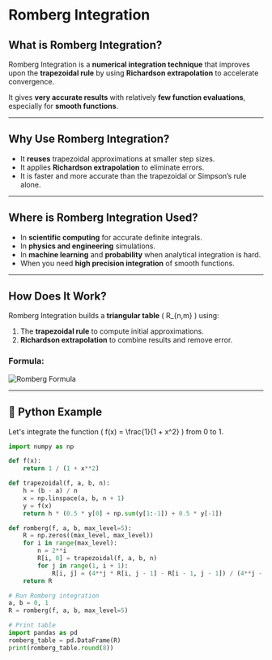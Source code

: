 # Romberg Integration

##  What is Romberg Integration?

Romberg Integration is a **numerical integration technique** that improves upon the **trapezoidal rule** by using **Richardson extrapolation** to accelerate convergence.

It gives **very accurate results** with relatively **few function evaluations**, especially for **smooth functions**.

---

## Why Use Romberg Integration?

-  It **reuses** trapezoidal approximations at smaller step sizes.
-  It applies **Richardson extrapolation** to eliminate errors.
-  It is faster and more accurate than the trapezoidal or Simpson’s rule alone.
---

## Where is Romberg Integration Used?

- In **scientific computing** for accurate definite integrals.
- In **physics and engineering** simulations.
- In **machine learning** and **probability** when analytical integration is hard.
- When you need **high precision integration** of smooth functions.

---

## How Does It Work?

Romberg Integration builds a **triangular table** \( R_{n,m} \) using:
1. The **trapezoidal rule** to compute initial approximations.
2. **Richardson extrapolation** to combine results and remove error.

### Formula:
![Romberg Formula](https://latex.codecogs.com/png.image?\dpi{150}R_{n,m}=\frac{4^mR_{n,m-1}-R_{n-1,m-1}}{4^m-1})

---

## 📘 Python Example

Let's integrate the function \( f(x) = \frac{1}{1 + x^2} \) from 0 to 1.

```python
import numpy as np

def f(x):
    return 1 / (1 + x**2)

def trapezoidal(f, a, b, n):
    h = (b - a) / n
    x = np.linspace(a, b, n + 1)
    y = f(x)
    return h * (0.5 * y[0] + np.sum(y[1:-1]) + 0.5 * y[-1])

def romberg(f, a, b, max_level=5):
    R = np.zeros((max_level, max_level))
    for i in range(max_level):
        n = 2**i
        R[i, 0] = trapezoidal(f, a, b, n)
        for j in range(1, i + 1):
            R[i, j] = (4**j * R[i, j - 1] - R[i - 1, j - 1]) / (4**j - 1)
    return R

# Run Romberg integration
a, b = 0, 1
R = romberg(f, a, b, max_level=5)

# Print table
import pandas as pd
romberg_table = pd.DataFrame(R)
print(romberg_table.round(8))
